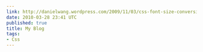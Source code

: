 ```yaml
---
link: http://danielwang.wordpress.com/2009/11/03/css-font-size-conversion-chart/
date: 2010-03-28 23:41 UTC
published: true
title: My Blog
tags:
- Css
---
```



